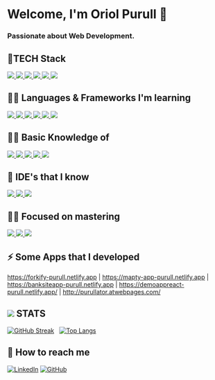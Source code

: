 <h1>Welcome, I'm Oriol Purull 👋<h4>
 
 <h3> Passionate about Web Development. </h3>
 

 #### <h2>🌱TECH Stack</h2> 
 <span align="">
  <a target="_blank" href="https://developer.mozilla.org/en-US/docs/Glossary/HTML5">
    <img src="https://skillicons.dev/icons?i=html" />
  </a>
</span>
  <span align="">
  <a target="_blank" href="https://developer.mozilla.org/en-US/docs/Glossary/CSS">
    <img src="https://skillicons.dev/icons?i=css" />
  </a>
</span>
  <span align="">
  <a target="_blank" href="https://developer.mozilla.org/en-US/docs/Glossary/javascript">
    <img src="https://skillicons.dev/icons?i=js" />
  </a>
</span>
  <span align="">
  <a target="_blank" href="https://getbootstrap.com/">
    <img src="https://skillicons.dev/icons?i=bootstrap" />
  </a>
</span> 
  <span align="">
  <a target="_blank" href="https://www.php.net/">
    <img src="https://skillicons.dev/icons?i=php" />
  </a>
</span>
  <span align="">
  <a target="_blank" href="https://laravel.com/">
    <img src="https://skillicons.dev/icons?i=laravel" />
  </a>
</span>

 #### <h2>🧑‍💻 Languages & Frameworks I'm learning </h2>
  <span align="">
  <a target="_blank" href="https://react.dev/">
    <img src="https://skillicons.dev/icons?i=react" />
  </a>
</span>
 <span align="">
  <a target="_blank" href="https://www.typescriptlang.org/">
    <img src="https://skillicons.dev/icons?i=ts" />
  </a>
</span> 
 <span align="">
  <a target="_blank" href="https://vuejs.org/">
    <img src="https://skillicons.dev/icons?i=vue" />
  </a>
</span>
  <span align="">
  <a target="_blank" href="https://nodejs.org/en">
    <img src="https://skillicons.dev/icons?i=nodejs" />
  </a>
</span>
  <span align="">
  <a target="_blank" href="https://redux.js.org/">
    <img src="https://skillicons.dev/icons?i=redux" />
  </a>
</span>
  <span align="">
  <a target="_blank" href="https://isocpp.org/">
    <img src="https://skillicons.dev/icons?i=cpp" />
  </a>
</span>
 
 #### <h2>👨‍💻 Basic Knowledge of </h2> 
  <span align="">
  <a target="_blank" href="https://git-scm.com/">
    <img src="https://skillicons.dev/icons?i=git" />
  </a>
</span>
  <span align="">
  <a target="_blank" href="https://github.com">
    <img src="https://skillicons.dev/icons?i=github" />
  </a>
</span>
  <span align="">
  <a target="_blank" href="https://www.mysql.com/">
    <img src="https://skillicons.dev/icons?i=mysql" />
  </a>
</span>
  <span align="">
  <a target="_blank" href="https://www.postman.com/">
    <img src="https://skillicons.dev/icons?i=postman" />
  </a>
</span>
  <span align="">
  <a target="_blank" href="https://www.npmjs.com/">
    <img src="https://camo.githubusercontent.com/963b1016522e3e37db3a486bd5bed244bdbb7ee52ae2fb43be359fdf5e1a6ecd/68747470733a2f2f696d672e736869656c64732e696f2f62616467652f2d6e706d2d4342333833373f7374796c653d666c61742d737175617265266c6f676f3d6e706d266c6f676f436f6c6f723d7768697465" />
  </a>
</span>
 
 #### <h2> 🙌 IDE's that I know </h2>
   <span align="">
  <a target="_blank" href="https://code.visualstudio.com/">
    <img src="https://skillicons.dev/icons?i=vscode" />
  </a>
</span>
  <span align="">
  <a target="_blank" href="https://en.wikipedia.org/wiki/Visual_Studio">
    <img src="https://skillicons.dev/icons?i=visualstudio" />
  </a>
</span>
  <span align="">
  <a target="_blank" href="https://eclipseide.org/">
    <img src="https://skillicons.dev/icons?i=eclipse" />
  </a>
</span>
 
 #### <h2> 🧑‍💻 Focused on mastering </h2> 
 
   <span align="">
  <a target="_blank" href="https://www.php.net/">
    <img src="https://skillicons.dev/icons?i=php" />
  </a>
</span>
  <span align="">
  <a target="_blank" href="https://laravel.com/">
    <img src="https://skillicons.dev/icons?i=laravel" />
  </a>
</span>
  <span align="">
  <a target="_blank" href="https://react.dev/">
    <img src="https://skillicons.dev/icons?i=react" />
  </a>
</span>
 
 #### <h2> ⚡ Some Apps that I developed </h2> https://forkify-purull.netlify.app | https://mapty-app-purull.netlify.app | https://banksiteapp-purull.netlify.app | https://demoappreact-purull.netlify.app/ | http://purullator.atwebpages.com/
 
<div align="">
 
 <h2><img src="https://skillicons.dev/icons?i=github" /> STATS</h2>
 
[![GitHub Streak](https://streak-stats.demolab.com/?user=Purullator&theme=dark)](https://git.io/streak-stats)
 &nbsp;
 [![Top Langs](https://github-readme-stats.vercel.app/api/top-langs/?username=Purullator&layout=compact)](https://github.com/anuraghazra/github-readme-stats)
 
 


</div>
 
  #### <h2> 📩 How to reach me </h2> [![LinkedIn](https://img.shields.io/badge/LinkedIn-0077B5?style=for-the-badge&logo=linkedin&logoColor=white)](https://www.linkedin.com/in/oriol-purull-urrea-23a447115/) [![GitHub](https://img.shields.io/badge/GitHub-181717?style=for-the-badge&logo=github&logoColor=white)](https://github.com/Purullator) 
 




